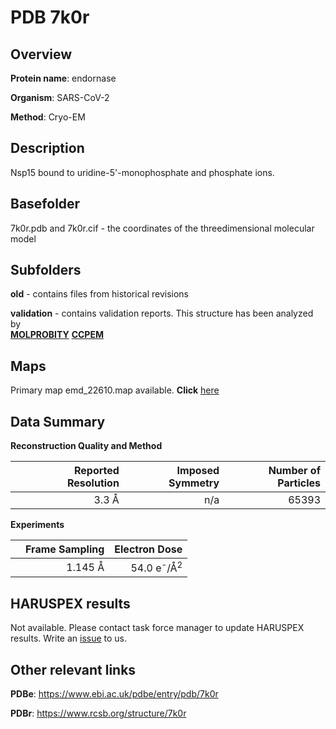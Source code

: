 # PDB 7k0r

## Overview

**Protein name**: endornase

**Organism**: SARS-CoV-2

**Method**: Cryo-EM

## Description

Nsp15 bound to uridine-5'-monophosphate and phosphate ions.

## Basefolder

7k0r.pdb and 7k0r.cif - the coordinates of the threedimensional molecular model

## Subfolders



**old** - contains files from historical revisions

**validation** - contains validation reports. This structure has been analyzed by <br>  [**MOLPROBITY**](https://github.com/thorn-lab/coronavirus_structural_task_force/tree/master/pdb/endornase/SARS-CoV-2/7k0r/validation/molprobity)   [**CCPEM**](https://github.com/thorn-lab/coronavirus_structural_task_force/tree/master/pdb/endornase/SARS-CoV-2/7k0r/validation/ccpem-validation)



## Maps

Primary map emd_22610.map available. **Click** [here](http://ftp.wwpdb.org/pub/emdb/structures/EMD-22610/map/) 

## Data Summary
**Reconstruction Quality and Method**

|   | Reported Resolution | Imposed Symmetry | Number of Particles |
|---|-------------:|----------------:|--------------:|
|   |3.3 Å|n/a|65393|

**Experiments**

|   | Frame Sampling | Electron Dose |
|---|-------------:|----------------:|
|   |1.145 Å|54.0 e<sup>-</sup>/Å<sup>2</sup>|

## HARUSPEX results

Not available. Please contact task force manager to update HARUSPEX results. Write an [issue](https://github.com/thorn-lab/coronavirus_structural_task_force/issues) to us.

## Other relevant links 
**PDBe**:  https://www.ebi.ac.uk/pdbe/entry/pdb/7k0r
 
**PDBr**: https://www.rcsb.org/structure/7k0r 
